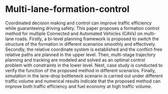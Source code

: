 # Multi-lane-formation-control

Coordinated decision making and control can improve traffic efficiency while guaranteeing driving safety. This paper proposes a formation control method for multiple Connected and Automated Vehicles (CAVs) on multi-lane roads. Firstly, a bi-level planning framework is proposed to switch the structure of the formation in different scenarios smoothly and effectively. Secondly, the relative coordinate system is established and the conflict-free relative paths are planned in the upper level. Then, multi-stage trajectory planning and tracking are modeled and solved as an optimal control problem with constraints in the lower level. Next, case study is conducted to verify the function of the proposed method in different scenarios. Finally, simulation in the lane-drop bottleneck scenario is carried out under different traffic volume and numerical results indicate that the proposed method can improve both traffic efficiency and fuel economy at high traffic volume.

